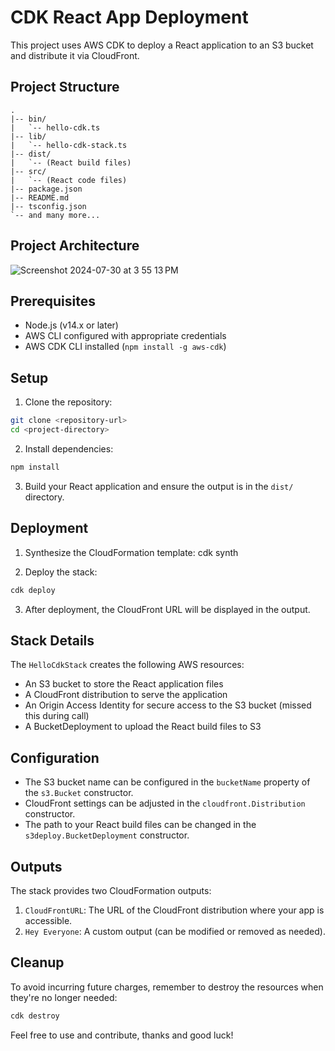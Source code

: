 # CDK React App Deployment

This project uses AWS CDK to deploy a React application to an S3 bucket and distribute it via CloudFront.

## Project Structure

```
.
|-- bin/
|   `-- hello-cdk.ts
|-- lib/
|   `-- hello-cdk-stack.ts
|-- dist/
|   `-- (React build files)
|-- src/
|   `-- (React code files)
|-- package.json
|-- README.md
|-- tsconfig.json
`-- and many more...
```

## Project Architecture

![Screenshot 2024-07-30 at 3 55 13 PM](https://github.com/user-attachments/assets/a1b7d83c-a307-4122-bd0f-b5af99d79828)



## Prerequisites

- Node.js (v14.x or later)
- AWS CLI configured with appropriate credentials
- AWS CDK CLI installed (`npm install -g aws-cdk`)

## Setup

1. Clone the repository:

```bash
git clone <repository-url>
cd <project-directory>
```

2. Install dependencies:

```bash
npm install
```

3. Build your React application and ensure the output is in the `dist/` directory.

## Deployment

1. Synthesize the CloudFormation template:
cdk synth

2. Deploy the stack:

```bash
cdk deploy
```
3. After deployment, the CloudFront URL will be displayed in the output.

## Stack Details

The `HelloCdkStack` creates the following AWS resources:

- An S3 bucket to store the React application files
- A CloudFront distribution to serve the application
- An Origin Access Identity for secure access to the S3 bucket (missed this during call)
- A BucketDeployment to upload the React build files to S3

## Configuration

- The S3 bucket name can be configured in the `bucketName` property of the `s3.Bucket` constructor.
- CloudFront settings can be adjusted in the `cloudfront.Distribution` constructor.
- The path to your React build files can be changed in the `s3deploy.BucketDeployment` constructor.

## Outputs

The stack provides two CloudFormation outputs:

1. `CloudFrontURL`: The URL of the CloudFront distribution where your app is accessible.
2. `Hey Everyone`: A custom output (can be modified or removed as needed).

## Cleanup

To avoid incurring future charges, remember to destroy the resources when they're no longer needed:

```bash
cdk destroy
```

Feel free to use and contribute, thanks and good luck!

